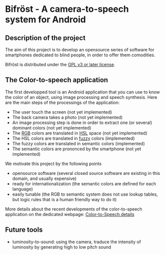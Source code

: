 # Bifröst - A camera-to-speech system for Android

## Description of the project

The aim of this project is to develop an opensource series of software for smartphones dedicated to blind people, in order to offer them comodities.

Bifröst is distributed under the [GPL v3 or later license](https://www.gnu.org/copyleft/gpl.html).

## The Color-to-speech application

The first developped tool is an Android application that you can use to know the color of an object, using image processing and speech synthesis. Here are the main steps of the processings of the application:

* The user touch the screen (not yet implemented)
* The back camera takes a photo (not yet implemented)
* An image processing step is done in order to extract one (or several) dominant colors  (not yet implemented)
* The [RGB](http://en.wikipedia.org/wiki/RGB_color_model) colors are translated in [HSL](http://en.wikipedia.org/wiki/HSL_and_HSV) space  (not yet implemented)
* The HSL colors are translated in [fuzzy](https://www.gnu.org/copyleft/gpl.html) colors (implemented)
* The fuzzy colors are translated in semantic colors (implemented)
* The semantic colors are prononced by the smartphone  (not yet implemented)

We motivate this project by the following points
* opensource software (several closed source software are existing in this domain, and usually expensive)
* ready for internationalization (the semantic colors are defined for each language)
* easily tunable (the RGB to semantic system does not use lookup tables, but logic rules that is a human friendly way to do it)

More details about the recent developments of the color-to-speech application on the dedicated webpage: [Color-to-Speech details](website/ColorToSpeechDetails.md)

## Future tools

* luminosity-to-sound: using the camera, traduce the intensity of luminosity by generating high to low pitch sound 
